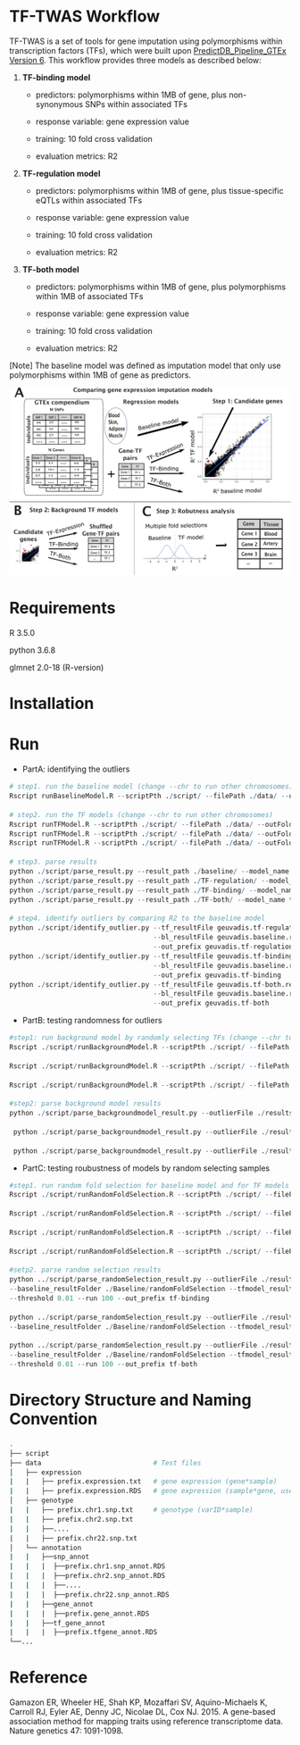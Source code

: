 # TF-TWAS Workflow 

TF-TWAS is a set of tools for gene imputation using polymorphisms within transcription factors (TFs), which were built upon [PredictDB_Pipeline_GTEx Version 6](https://github.com/hakyimlab/PredictDB_Pipeline_GTEx_v7). This workflow provides three models as described below: 

1. **TF-binding model**

   * predictors: polymorphisms within 1MB of gene, plus non-synonymous SNPs within associated TFs
   
   * response variable: gene expression value
   
   * training: 10 fold cross validation
   
   * evaluation metrics: R2
   
2. **TF-regulation model**

   * predictors: polymorphisms within 1MB of gene, plus tissue-specific eQTLs within associated TFs
   
   * response variable: gene expression value
   
   * training: 10 fold cross validation
   
   * evaluation metrics: R2

3. **TF-both model**

   * predictors: polymorphisms within 1MB of gene, plus polymorphisms within 1MB of associated TFs
   
   * response variable: gene expression value
   
   * training: 10 fold cross validation
   
   * evaluation metrics: R2

[Note] The baseline model was defined as imputation model that only use polymorphisms within 1MB of gene as predictors.

![Workflow](/Figures/Figure2.png)

# Requirements

R       3.5.0

python  3.6.8

glmnet 2.0-18 (R-version)

# Installation

# Run 

* PartA: identifying the outliers   

```R
# step1. run the baseline model (change --chr to run other chromosomes)
Rscript runBaselineModel.R --scriptPth ./script/ --filePath ./data/ --outFolder ./baseline --chr 22

# step2. run the TF models (change --chr to run other chromosomes)
Rscript runTFModel.R --scriptPth ./script/ --filePath ./data/ --outFolder ./TF-regulation/ --chr 22 --model tf-regulation
Rscript runTFModel.R --scriptPth ./script/ --filePath ./data/ --outFolder ./TF-binding/ --chr 22 --model tf-binding
Rscript runTFModel.R --scriptPth ./script/ --filePath ./data/ --outFolder ./TF-both/ --chr 22 --model tf-both

# step3. parse results
python ./script/parse_result.py --result_path ./baseline/ --model_name baseline --out_prefix geuvadis
python ./script/parse_result.py --result_path ./TF-regulation/ --model_name tf-regulation --out_prefix geuvadis
python ./script/parse_result.py --result_path ./TF-binding/ --model_name tf-binding --out_prefix geuvadis
python ./script/parse_result.py --result_path ./TF-both/ --model_name tf-both --out_prefix geuvadis

# step4. identify outliers by comparing R2 to the baseline model 
python ./script/identify_outlier.py --tf_resultFile geuvadis.tf-regulation.result.txt \
                                    --bl_resultFile geuvadis.baseline.result.txt \
                                    --out_prefix geuvadis.tf-regulation
python ./script/identify_outlier.py --tf_resultFile geuvadis.tf-binding.result.txt \
                                    --bl_resultFile geuvadis.baseline.result.txt \
                                    --out_prefix geuvadis.tf-binding
python ./script/identify_outlier.py --tf_resultFile geuvadis.tf-both.result.txt \
                                    --bl_resultFile geuvadis.baseline.result.txt \ 
                                    --out_prefix geuvadis.tf-both
```

* PartB: testing randomness for outliers

```R
#step1: run background model by randomly selecting TFs (change --chr to run other chromosomes for the outliers)
Rscript ./script/runBackgroundModel.R --scriptPth ./script/ --filePath ./data/  --filePrefix geuvadis --outFolder ./TF-binding/backgroundmodel/ -c 11 -m tf-binding -r 100

Rscript ./script/runBackgroundModel.R --scriptPth ./script/ --filePath ./data/  --filePrefix geuvadis --outFolder ./TF-regulation/backgroundmodel/ -c 1 -m tf-regulation -r 100

Rscript ./script/runBackgroundModel.R --scriptPth ./script/ --filePath ./data/  --filePrefix geuvadis --outFolder ./TF-both/backgroundmodel/ -c 21 -m tf-both -r 100

#step2: parse background model results
python ./script/parse_backgroundmodel_result.py --outlierFile ./results/geuvadis.tf-binding.43.outliers.txt --modelResultFile ./results/geuvadis.tf-binding.result.txt --bgfolder_path ./TF-binding/backgroundmodel/ --model_name tf-binding --out_prefix geuvadis

 python ./script/parse_backgroundmodel_result.py --outlierFile ./results/geuvadis.tf-regulation.14.outliers.txt --modelResultFile   ./results/geuvadis.tf-regulation.result.txt --bgfolder_path ./TF-regulation/backgroundmodel/ --model_name tf-regulation --out_prefix geuvadis
 
 python ./script/parse_backgroundmodel_result.py --outlierFile ./results/geuvadis.tf-both.3.outliers.txt --modelResultFile ./results/geuvadis.tf-both.result.txt --bgfolder_path ./TF-both/backgroundmodel/ --model_name tf-both --out_prefix geuvadis
```

* PartC: testing roubustness of models by random selecting samples

```R
#step1. run random fold selection for baseline model and for TF models
Rscript ./script/runRandomFoldSelection.R --scriptPth ./script/ --filePath ./data/ --filePrefix geuvadis --outFolder ./Baseline/randomFoldSelection/ -c 21 -m baseline -r 100

Rscript ./script/runRandomFoldSelection.R --scriptPth ./script/ --filePath ./data/ --filePrefix geuvadis --outFolder ./TF-binding/randomFoldSelection/ -c 21 -m tf-bining -r 100

Rscript ./script/runRandomFoldSelection.R --scriptPth ./script/ --filePath ./data/ --filePrefix geuvadis --outFolder ./TF-regulation/randomFoldSelection/ -c 21 -m tf-regulation -r 100

Rscript ./script/runRandomFoldSelection.R --scriptPth ./script/ --filePath ./data/ --filePrefix geuvadis --outFolder ./TF-both/randomFoldSelection/ -c 21 -m tf-both -r 100

#setp2. parse random selection results
python ../script/parse_randomSelection_result.py --outlierFile ./results/tf-binding.outliers.pass.backgroundmodel.txt 
--baseline_resultFolder ./Baseline/randomFoldSelection --tfmodel_resultFolder ./TF-binding/randomFoldSelection --model_name tf-binding
--threshold 0.01 --run 100 --out_prefix tf-binding

python ../script/parse_randomSelection_result.py --outlierFile ./results/tf-regulation.outliers.pass.backgroundmodel.txt 
--baseline_resultFolder ./Baseline/randomFoldSelection --tfmodel_resultFolder ./TF-regulation/randomFoldSelection --model_name tf-regulation --threshold 0.01 --run 100 --out_prefix tf-binding

python ../script/parse_randomSelection_result.py --outlierFile ./results/tf-both.outliers.pass.backgroundmodel.txt 
--baseline_resultFolder ./Baseline/randomFoldSelection --tfmodel_resultFolder ./TF-both/randomFoldSelection --model_name tf-both
--threshold 0.01 --run 100 --out_prefix tf-both
```

# Directory Structure and Naming Convention

```bash
.
├── script
├── data                            # Test files
│   ├── expression          
|   |   ├── prefix.expression.txt   # gene expression (gene*sample) 
|   |   ├── prefix.expression.RDS   # gene expression (sample*gene, use to convert RDS)
│   ├── genotype
|   |   ├── prefix.chr1.snp.txt     # genotype (varID*sample)
|   |   ├── prefix.chr2.snp.txt
|   |   ├──....
|   |   ├── prefix.chr22.snp.txt
│   └── annotation
|   |   ├──snp_annot
|   |   |  ├──prefix.chr1.snp_annot.RDS
|   |   |  ├──prefix.chr2.snp_annot.RDS
|   |   |  ├──....
|   |   |  ├──prefix.chr22.snp_annot.RDS
|   |   ├──gene_annot
|   |   |  ├──prefix.gene_annot.RDS
|   |   ├──tf_gene_annot
|   |   |  ├──prefix.tfgene_annot.RDS
└──...
```

# Reference

Gamazon ER, Wheeler HE, Shah KP, Mozaffari SV, Aquino-Michaels K, Carroll RJ, Eyler AE, Denny JC, Nicolae DL, Cox NJ. 2015. A gene-based association method for mapping traits using reference transcriptome data. Nature genetics 47: 1091-1098.





